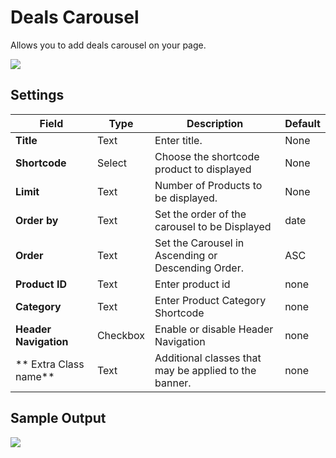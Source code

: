 # Deals Carousel

Allows you to add deals  carousel on your page.

![](http://transvelo.github.io/docs/techmarket/images/deals-carousel.png)

## Settings

| Field | Type | Description | Default
| -- | -- | -- | -- |
| **Title** | Text |  Enter title. | None
| **Shortcode** | Select |  Choose the shortcode product to displayed | None
| **Limit** | Text |  Number of Products to be displayed. | None
| **Order by** | Text |  Set the order of the carousel to be Displayed | date
| **Order** | Text | Set the Carousel in Ascending or Descending Order. | ASC
| **Product ID** | Text |  Enter product id | none
| **Category** | Text |  Enter Product Category Shortcode | none
| **Header Navigation** | Checkbox | Enable or disable Header Navigation | none
| ** Extra Class name** | Text | Additional classes that may be applied to the banner. | none


## Sample Output

![](http://transvelo.github.io/docs/techmarket/images/output-deals-carousel.png)
